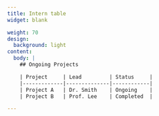 ```yaml
---
title: Intern table
widget: blank

weight: 70
design:
  background: light
content:
  body: |
    ## Ongoing Projects

    | Project     | Lead         | Status     |
    |-------------|--------------|------------|
    | Project A   | Dr. Smith    | Ongoing    |
    | Project B   | Prof. Lee    | Completed  |

---
```

